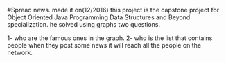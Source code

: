 #Spread news.
made it on(12/2016)
this project is the capstone project for Object Oriented Java Programming Data Structures and Beyond specialization.
he solved using graphs two questions.

1- who are the famous ones in the graph.
2- who is the list that contains people when they post some news it will reach all the people on the network.
